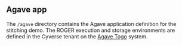 
## Agave app

The ``/agave`` directory contains the Agave application definition for the stitching demo. The ROGER execution and storage environments are defined in the Cyverse tenant on the [Agave Togo](https://togo.agaveapi.co/) system.

